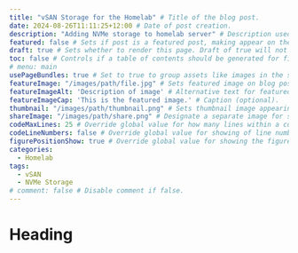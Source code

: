 ```yaml
---
title: "vSAN Storage for the Homelab" # Title of the blog post.
date: 2024-08-26T11:11:25+12:00 # Date of post creation.
description: "Adding NVMe storage to homelab server" # Description used for search engine.
featured: false # Sets if post is a featured post, making appear on the home page side bar.
draft: true # Sets whether to render this page. Draft of true will not be rendered.
toc: false # Controls if a table of contents should be generated for first-level links automatically.
# menu: main
usePageBundles: true # Set to true to group assets like images in the same folder as this post.
featureImage: "/images/path/file.jpg" # Sets featured image on blog post.
featureImageAlt: 'Description of image' # Alternative text for featured image.
featureImageCap: 'This is the featured image.' # Caption (optional).
thumbnail: "/images/path/thumbnail.png" # Sets thumbnail image appearing inside card on homepage.
shareImage: "/images/path/share.png" # Designate a separate image for social media sharing.
codeMaxLines: 25 # Override global value for how many lines within a code block before auto-collapsing.
codeLineNumbers: false # Override global value for showing of line numbers within code block.
figurePositionShow: true # Override global value for showing the figure label.
categories:
  - Homelab
tags:
  - vSAN
  - NVMe Storage
# comment: false # Disable comment if false.
---
```


# Heading #